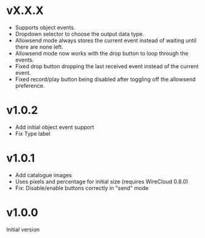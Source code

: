 vX.X.X
======

- Supports object events.
- Dropdown selector to choose the output data type.
- Allowsend mode always stores the current event instead of waiting until there are none left.
- Allowsend mode now works with the drop button to loop through the events.
- Fixed drop button dropping the last received event instead of the current event.
- Fixed record/play button being disabled after toggling off the allowsend preference.

v1.0.2
======

- Add initial object event support
- Fix Type label

v1.0.1
======

- Add catalogue images
- Uses pixels and percentage for initial size (requires WireCloud 0.8.0)
- Fix: Disable/enable buttons correctly in "send" mode

v1.0.0
======

Initial version
